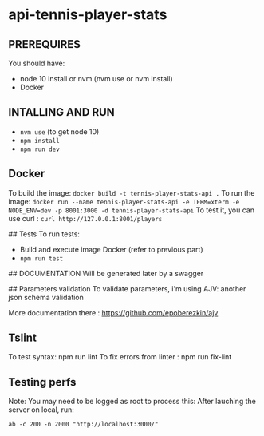 # api-tennis-player-stats

## PREREQUIRES
You should have:
- node 10 install or nvm (nvm use or nvm install)
- Docker

## INTALLING AND RUN
- `nvm use` (to get node 10)
- `npm install`
- `npm run dev`

## Docker
To build the image: `docker build -t tennis-player-stats-api .`
To run the image: `docker run --name tennis-player-stats-api -e TERM=xterm -e NODE_ENV=dev -p 8001:3000 -d tennis-player-stats-api`
To test it, you can use curl : `curl http://127.0.0.1:8001/players`

## Tests
To run tests:
- Build and execute image Docker (refer to previous part)
- `npm run test`

## DOCUMENTATION
Will be generated later by a swagger

## Parameters validation
To validate parameters, i'm using AJV: another json schema validation

More documentation there : https://github.com/epoberezkin/ajv

## Tslint
To test syntax: npm run lint
To fix errors from linter : npm run fix-lint

## Testing perfs
Note: You may need to be logged as root to process this:
After lauching the server on local, run:

`ab -c 200 -n 2000 "http://localhost:3000/"`
